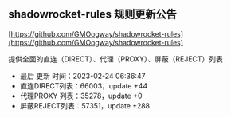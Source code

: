 ## shadowrocket-rules 规则更新公告

[https://github.com/GMOogway/shadowrocket-rules](https://github.com/GMOogway/shadowrocket-rules)

提供全面的直连（DIRECT）、代理（PROXY）、屏蔽（REJECT）列表
- 最后 更新 时间：2023-02-24 06:36:47
- 直连DIRECT列表：66003，update +44
- 代理PROXY 列表：35278，update +0
- 屏蔽REJECT列表：57351，update +288